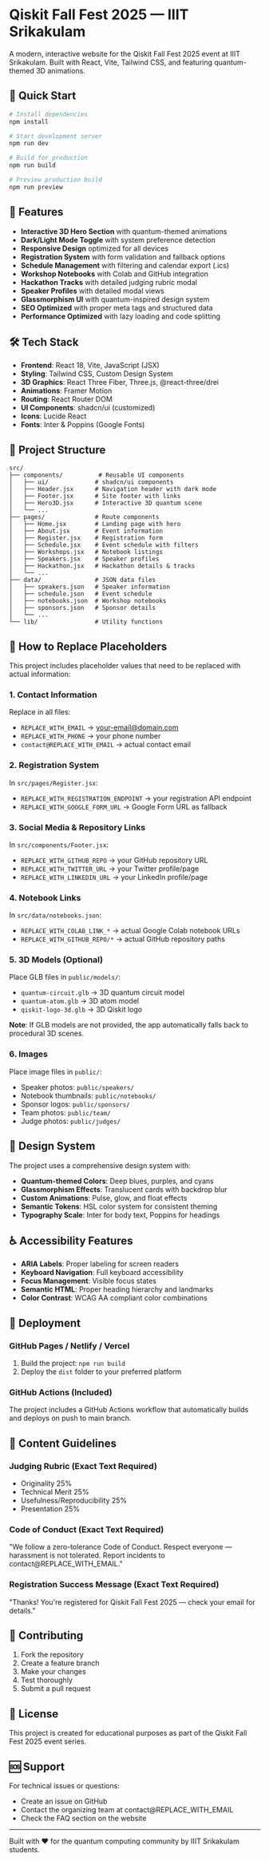 # Qiskit Fall Fest 2025 — IIIT Srikakulam

A modern, interactive website for the Qiskit Fall Fest 2025 event at IIIT Srikakulam. Built with React, Vite, Tailwind CSS, and featuring quantum-themed 3D animations.

## 🚀 Quick Start

```bash
# Install dependencies
npm install

# Start development server
npm run dev

# Build for production
npm run build

# Preview production build
npm run preview
```

## 🎯 Features

- **Interactive 3D Hero Section** with quantum-themed animations
- **Dark/Light Mode Toggle** with system preference detection
- **Responsive Design** optimized for all devices
- **Registration System** with form validation and fallback options
- **Schedule Management** with filtering and calendar export (.ics)
- **Workshop Notebooks** with Colab and GitHub integration
- **Hackathon Tracks** with detailed judging rubric modal
- **Speaker Profiles** with detailed modal views
- **Glassmorphism UI** with quantum-inspired design system
- **SEO Optimized** with proper meta tags and structured data
- **Performance Optimized** with lazy loading and code splitting

## 🛠 Tech Stack

- **Frontend**: React 18, Vite, JavaScript (JSX)
- **Styling**: Tailwind CSS, Custom Design System
- **3D Graphics**: React Three Fiber, Three.js, @react-three/drei
- **Animations**: Framer Motion
- **Routing**: React Router DOM
- **UI Components**: shadcn/ui (customized)
- **Icons**: Lucide React
- **Fonts**: Inter & Poppins (Google Fonts)

## 📁 Project Structure

```
src/
├── components/          # Reusable UI components
│   ├── ui/             # shadcn/ui components
│   ├── Header.jsx      # Navigation header with dark mode
│   ├── Footer.jsx      # Site footer with links
│   ├── Hero3D.jsx      # Interactive 3D quantum scene
│   └── ...
├── pages/              # Route components
│   ├── Home.jsx        # Landing page with hero
│   ├── About.jsx       # Event information
│   ├── Register.jsx    # Registration form
│   ├── Schedule.jsx    # Event schedule with filters
│   ├── Workshops.jsx   # Notebook listings
│   ├── Speakers.jsx    # Speaker profiles
│   ├── Hackathon.jsx   # Hackathon details & tracks
│   └── ...
├── data/               # JSON data files
│   ├── speakers.json   # Speaker information
│   ├── schedule.json   # Event schedule
│   ├── notebooks.json  # Workshop notebooks
│   ├── sponsors.json   # Sponsor details
│   └── ...
└── lib/                # Utility functions
```

## 🔧 How to Replace Placeholders

This project includes placeholder values that need to be replaced with actual information:

### 1. Contact Information
Replace in all files:
- `REPLACE_WITH_EMAIL` → your-email@domain.com
- `REPLACE_WITH_PHONE` → your phone number
- `contact@REPLACE_WITH_EMAIL` → actual contact email

### 2. Registration System
In `src/pages/Register.jsx`:
- `REPLACE_WITH_REGISTRATION_ENDPOINT` → your registration API endpoint
- `REPLACE_WITH_GOOGLE_FORM_URL` → Google Form URL as fallback

### 3. Social Media & Repository Links
In `src/components/Footer.jsx`:
- `REPLACE_WITH_GITHUB_REPO` → your GitHub repository URL
- `REPLACE_WITH_TWITTER_URL` → your Twitter profile/page
- `REPLACE_WITH_LINKEDIN_URL` → your LinkedIn profile/page

### 4. Notebook Links
In `src/data/notebooks.json`:
- `REPLACE_WITH_COLAB_LINK_*` → actual Google Colab notebook URLs
- `REPLACE_WITH_GITHUB_REPO/*` → actual GitHub repository paths

### 5. 3D Models (Optional)
Place GLB files in `public/models/`:
- `quantum-circuit.glb` → 3D quantum circuit model
- `quantum-atom.glb` → 3D atom model  
- `qiskit-logo-3d.glb` → 3D Qiskit logo

**Note**: If GLB models are not provided, the app automatically falls back to procedural 3D scenes.

### 6. Images
Place image files in `public/`:
- Speaker photos: `public/speakers/`
- Notebook thumbnails: `public/notebooks/`
- Sponsor logos: `public/sponsors/`
- Team photos: `public/team/`
- Judge photos: `public/judges/`

## 🎨 Design System

The project uses a comprehensive design system with:
- **Quantum-themed Colors**: Deep blues, purples, and cyans
- **Glassmorphism Effects**: Translucent cards with backdrop blur
- **Custom Animations**: Pulse, glow, and float effects
- **Semantic Tokens**: HSL color system for consistent theming
- **Typography Scale**: Inter for body text, Poppins for headings

## ♿ Accessibility Features

- **ARIA Labels**: Proper labeling for screen readers
- **Keyboard Navigation**: Full keyboard accessibility
- **Focus Management**: Visible focus states
- **Semantic HTML**: Proper heading hierarchy and landmarks
- **Color Contrast**: WCAG AA compliant color combinations

## 🚀 Deployment

### GitHub Pages / Netlify / Vercel

1. Build the project: `npm run build`
2. Deploy the `dist` folder to your preferred platform

### GitHub Actions (Included)

The project includes a GitHub Actions workflow that automatically builds and deploys on push to main branch.

## 📄 Content Guidelines

### Judging Rubric (Exact Text Required)
- Originality 25%
- Technical Merit 25% 
- Usefulness/Reproducibility 25%
- Presentation 25%

### Code of Conduct (Exact Text Required)
"We follow a zero-tolerance Code of Conduct. Respect everyone — harassment is not tolerated. Report incidents to contact@REPLACE_WITH_EMAIL."

### Registration Success Message (Exact Text Required)
"Thanks! You're registered for Qiskit Fall Fest 2025 — check your email for details."

## 🤝 Contributing

1. Fork the repository
2. Create a feature branch
3. Make your changes
4. Test thoroughly
5. Submit a pull request

## 📝 License

This project is created for educational purposes as part of the Qiskit Fall Fest 2025 event series.

## 🆘 Support

For technical issues or questions:
- Create an issue on GitHub
- Contact the organizing team at contact@REPLACE_WITH_EMAIL
- Check the FAQ section on the website

---

Built with ❤️ for the quantum computing community by IIIT Srikakulam students.